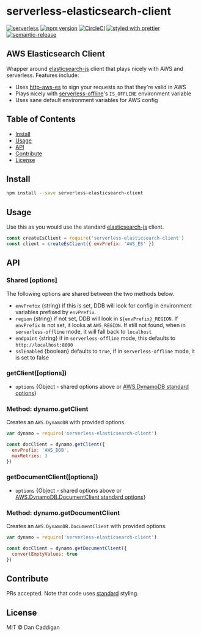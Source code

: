 # serverless-elasticsearch-client

[![serverless](https://img.shields.io/badge/serverless-1.0-dda415.svg)](http://www.serverless.com)
[![npm version](https://img.shields.io/npm/v/serverless-elasticsearch-client.svg)](https://www.npmjs.org/package/serverless-elasticsearch-client)
[![CircleCI](https://circleci.com/gh/goldcaddy77/serverless-elasticsearch-client/tree/master.svg?style=shield)](https://circleci.com/gh/goldcaddy77/serverless-elasticsearch-client/tree/master)
[![styled with prettier](https://img.shields.io/badge/styled_with-prettier-ff69b4.svg)](#badge)
[![semantic-release](https://img.shields.io/badge/%20%20%F0%9F%93%A6%F0%9F%9A%80-semantic--release-e10079.svg)](https://github.com/semantic-release/semantic-release)

## AWS Elasticsearch Client

Wrapper around [elasticsearch-js](https://github.com/elastic/elasticsearch-js) client that plays nicely with AWS and serverless.  Features include:

- Uses [http-aws-es](https://github.com/TheDeveloper/http-aws-es) to sign your requests so that they're valid in AWS
- Plays nicely with [serverless-offline](https://github.com/dherault/serverless-offline)'s `IS_OFFLINE` environment variable
- Uses sane default environment variables for AWS config


## Table of Contents

- [Install](#install)
- [Usage](#usage)
- [API](#api)
- [Contribute](#contribute)
- [License](#license)

## Install

```bash
npm install --save serverless-elasticsearch-client
```

## Usage

Use this as you would use the standard [elasticsearch-js](https://github.com/elastic/elasticsearch-js) client.

```javascript
const createEsClient = require('serverless-elasticsearch-client')
const client = createEsClient({ envPrefix: 'AWS_ES' })
```

## API

### Shared [options]

The following options are shared between the two methods below.

* `envPrefix` {string} if this is set, DDB will look for config in environment variables prefixed by `envPrefix`.
* `region` {string} if not set, DDB will look in `${envPrefix}_REGION`.  If `envPrefix` is not set, it looks at 
  `AWS_REGION`.  If still not found, when in `serverless-offline` mode, it will fall back to `localhost`
* `endpoint` {string} if in `serverless-offline` mode, this defaults to `http://localhost:8000`
* `sslEnabled` {boolean} defaults to `true`, if in `serverless-offline` mode, it is set to false

### getClient([options])

* `options` {Object - shared options above or [AWS.DynamoDB standard options](http://docs.aws.amazon.com/AWSJavaScriptSDK/latest/AWS/DynamoDB.html#constructor-property)}

### Method: dynamo.getClient

Creates an `AWS.DynamoDB` with provided options.

```javascript
var dynamo = require('serverless-elasticsearch-client')

const docClient = dynamo.getClient({
  envPrefix: 'AWS_DDB',
  maxRetries: 3
})
```

### getDocumentClient([options])

* `options` {Object - shared options above or [AWS.DynamoDB.DocumentClient standard options](http://docs.aws.amazon.com/AWSJavaScriptSDK/latest/AWS/DynamoDB/DocumentClient.html#constructor-property)}

### Method: dynamo.getDocumentClient

Creates an `AWS.DynamoDB.DocumentClient` with provided options.

```javascript
var dynamo = require('serverless-elasticsearch-client')

const docClient = dynamo.getDocumentClient({
  convertEmptyValues: true
})
```

## Contribute

PRs accepted.  Note that code uses [standard](https://github.com/feross/standard) styling.

## License

MIT © Dan Caddigan


